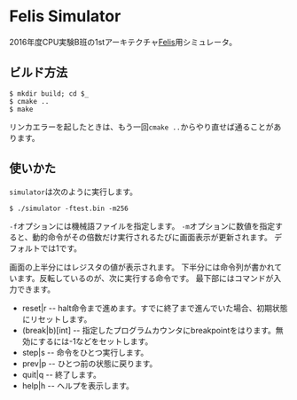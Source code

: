Felis Simulator
===============

2016年度CPU実験B班の1stアーキテクチャ[Felis](https://github.com/wafrelka/felis)用シミュレータ。

## ビルド方法
```shell
$ mkdir build; cd $_
$ cmake ..
$ make
```

リンカエラーを起したときは、もう一回`cmake ..`からやり直せば通ることがあります。

## 使いかた
`simulator`は次のように実行します。

```shell
$ ./simulator -ftest.bin -m256
```

`-f`オプションには機械語ファイルを指定します。
`-m`オプションに数値を指定すると、動的命令がその倍数だけ実行されるたびに画面表示が更新されます。
デフォルトでは1です。

画面の上半分にはレジスタの値が表示されます。
下半分には命令列が書かれています。反転しているのが、次に実行する命令です。
最下部にはコマンドが入力できます。
* reset|r -- halt命令まで進めます。すでに終了まで進んでいた場合、初期状態にリセットします。
* (break|b)[int] -- 指定したプログラムカウンタにbreakpointをはります。無効にするには-1などをセットします。
* step|s -- 命令をひとつ実行します。
* prev|p -- ひとつ前の状態に戻ります。
* quit|q -- 終了します。
* help|h -- ヘルプを表示します。
